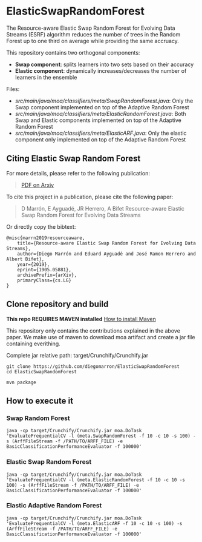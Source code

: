 # ElasticSwapRandomForest
The Resource-aware Elastic Swap Random Forest for Evolving Data Streams (ESRF) algorithm reduces the number of trees in the Random Forest up to one third on average while providing the same accruacy.

This repository contains two orthogonal components:
+ **Swap component**: splits learners into two sets based on their accuracy
+ **Elastic component**: dynamically increases/decreases the number of learners in the ensemble


Files:
+ *src/main/java/moa/classifiers/meta/SwapRandomForest.java*: Only the Swap component implemented on top of the Adaptive Random Forest
+ *src/main/java/moa/classifiers/meta/ElasticRandomForest.java*: Both Swap and Elastic components implemented on top of the Adaptive Random Forest
+ *src/main/java/moa/classifiers/meta/ElasticARF.java*: Only the elastic component only  implemented on top of the Adaptive Random Forest



## Citing Elastic Swap Random Forest

For more details, please refer to the following publication:
> [PDF on Arxiv](https://arxiv.org/pdf/1905.05881.pdf)

To cite this project in a publication, please cite the following paper:
> D Marrón, E Ayguadé, JR Herrero, A Bifet
> Resource-aware Elastic Swap Random Forest for Evolving Data Streams

Or directly copy the bibtext:
```
@misc{marrn2019resourceaware,
    title={Resource-aware Elastic Swap Random Forest for Evolving Data Streams},
    author={Diego Marrón and Eduard Ayguadé and José Ramon Herrero and Albert Bifet},
    year={2019},
    eprint={1905.05881},
    archivePrefix={arXiv},
    primaryClass={cs.LG}
}
```


## Clone repository and build


**This repo REQUIRES MAVEN installed**
[How to install Maven](https://maven.apache.org/install.html)


This repository only contains the contributions explained in the above paper. We make use of maven to download moa artifact and create a jar file containing everithing.

Complete jar relative path: target/Crunchify/Crunchify.jar



```
git clone https://github.com/diegomarron/ElasticSwapRandomForest
cd ElasticSwapRandomForest

mvn package

```

## How to execute it



### Swap Random Forest

```
java -cp target/Crunchify/Crunchify.jar moa.DoTask 'EvaluatePrequentialCV -l (meta.SwapRandomForest -f 10 -c 10 -s 100) -s (ArffFileStream -f /PATH/TO/ARFF_FILE) -e BasicClassificationPerformanceEvaluator -f 100000'

```


### Elastic Swap Random Forest

```
java -cp target/Crunchify/Crunchify.jar moa.DoTask 'EvaluatePrequentialCV -l (meta.ElasticRandomForest -f 10 -c 10 -s 100) -s (ArffFileStream -f /PATH/TO/ARFF_FILE) -e BasicClassificationPerformanceEvaluator -f 100000'

```

### Elastic Adaptive Random Forest

```
java -cp target/Crunchify/Crunchify.jar moa.DoTask 'EvaluatePrequentialCV -l (meta.ElasticARF -f 10 -c 10 -s 100) -s (ArffFileStream -f /PATH/TO/ARFF_FILE) -e BasicClassificationPerformanceEvaluator -f 100000'

```







